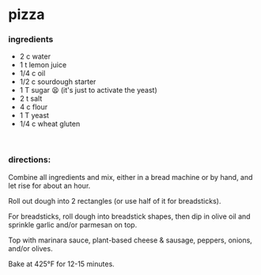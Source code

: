 # pizza

### ingredients
- 2 c water
- 1 t lemon juice
- 1/4 c oil
- 1/2 c sourdough starter
- 1 T sugar 😫 (it's just to activate the yeast)
- 2 t salt
- 4 c flour
- 1 T yeast
- 1/4 c wheat gluten

<br>

### directions:

Combine all ingredients and mix, either in a bread machine or by hand, and let rise for about an hour.

Roll out dough into 2 rectangles (or use half of it for breadsticks).

For breadsticks, roll dough into breadstick shapes, then dip in olive oil and sprinkle garlic and/or parmesan on top.

Top with marinara sauce, plant-based cheese & sausage, peppers, onions, and/or olives.

Bake at 425°F for 12-15 minutes.
